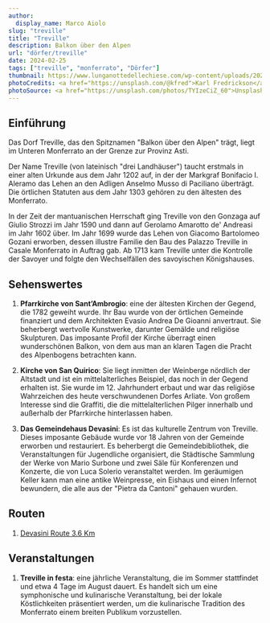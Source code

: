 ```yaml
---
author:
  display_name: Marco Aiolo
slug: "treville"
title: "Treville"
description: Balkon über den Alpen
url: "dörfer/treville"
date: 2024-02-25
tags: ["treville", "monferrato", "Dörfer"]
thumbnail: https://www.lunganottedellechiese.com/wp-content/uploads/2022/05/Treville-scaled.jpeg
photoCredits: <a href="https://unsplash.com/@kfred">Karl Fredrickson</a>
photoSource: <a href="https://unsplash.com/photos/TYIzeCiZ_60">Unsplash</a>
---
```


## Einführung

Das Dorf Treville, das den Spitznamen "Balkon über den Alpen" trägt, liegt im Unteren Monferrato an der Grenze zur Provinz Asti.

Der Name Treville (von lateinisch "drei Landhäuser") taucht erstmals in einer alten Urkunde aus dem Jahr 1202 auf, in der der Markgraf Bonifacio I. Aleramo das Lehen an den Adligen Anselmo Musso di Paciliano überträgt. Die örtlichen Statuten aus dem Jahr 1303 gehören zu den ältesten des Monferrato.

In der Zeit der mantuanischen Herrschaft ging Treville von den Gonzaga auf Giulio Strozzi im Jahr 1590 und dann auf Gerolamo Amarotto de' Andreasi im Jahr 1602 über. Im Jahr 1699 wurde das Lehen von Giacomo Bartolomeo Gozani erworben, dessen illustre Familie den Bau des Palazzo Treville in Casale Monferrato in Auftrag gab. Ab 1713 kam Treville unter die Kontrolle der Savoyer und folgte den Wechselfällen des savoyischen Königshauses.

## Sehenswertes

1. **Pfarrkirche von Sant’Ambrogio**: eine der ältesten Kirchen der Gegend, die 1782 geweiht wurde. Ihr Bau wurde von der örtlichen Gemeinde finanziert und dem Architekten Evasio Andrea De Gioanni anvertraut. Sie beherbergt wertvolle Kunstwerke, darunter Gemälde und religiöse Skulpturen. Das imposante Profil der Kirche überragt einen wunderschönen Balkon, von dem aus man an klaren Tagen die Pracht des Alpenbogens betrachten kann.

2. **Kirche von San Quirico**: Sie liegt inmitten der Weinberge nördlich der Altstadt und ist ein mittelalterliches Beispiel, das noch in der Gegend erhalten ist. Sie wurde im 12. Jahrhundert erbaut und war das religiöse Wahrzeichen des heute verschwundenen Dorfes Arliate. Von großem Interesse sind die Graffiti, die die mittelalterlichen Pilger innerhalb und außerhalb der Pfarrkirche hinterlassen haben.

3. **Das Gemeindehaus Devasini**: Es ist das kulturelle Zentrum von Treville. Dieses imposante Gebäude wurde vor 18 Jahren von der Gemeinde erworben und restauriert. Es beherbergt die Gemeindebibliothek, die Veranstaltungen für Jugendliche organisiert, die Städtische Sammlung der Werke von Mario Surbone und zwei Säle für Konferenzen und Konzerte, die von Luca Solerio veranstaltet werden. Im geräumigen Keller kann man eine antike Weinpresse, ein Eishaus und einen Infernot bewundern, die alle aus der "Pietra da Cantoni" gehauen wurden.

## Routen

1. [Devasini  Route 3.6 Km](https://monfit.netlify.app/de/blog/treville-devasini-route/)

## Veranstaltungen

1. **Treville in festa**: eine jährliche Veranstaltung, die im Sommer stattfindet und etwa 4 Tage im August dauert. Es handelt sich um eine symphonische und kulinarische Veranstaltung, bei der lokale Köstlichkeiten präsentiert werden, um die kulinarische Tradition des Monferrato einem breiten Publikum vorzustellen.

